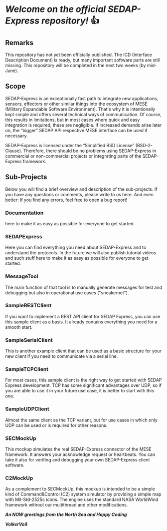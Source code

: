 # *Welcome on the official SEDAP-Express repository!* :+1:


## Remarks 
This repository has not yet been officially published. The ICD (Interface Description Document) is ready, but many important software parts are still missing. This repository will be completed in the next two weeks (by mid-June).

 
## Scope

SEDAP-Express is an exceptionally fast path to integrate new applications, sensors, effectors or other similar things into the ecosystem of MESE (Military Expandable Software Environment). That's why it is intentionally kept simple and offers several technical ways of communication. Of course, this results in limitations, but in most cases where quick and easy integration is required, these are negligible. If increased demands arise later on, the “bigger” SEDAP API respective MESE interface can be used if necessary.

SEDAP-Express is licensed under the “Simplified BSD License” (BSD-2-Clause). Therefore, there should be no problems using SEDAP-Express in commercial or non-commercial projects or integrating parts of the SEDAP-Express framework.


## Sub-Projects

Below you will find a brief overview and description of the sub-projects. If you have any questions or comments, please write to us here. And even better: If you find any errors, feel free to open a bug report!


### Documentation 
here to make it as easy as possible for everyone to get started.


### SEDAPExpress

Here you can find everything you need about SEDAP-Express and to understand the protocols. In the future we will also publish tutorial videos and such stuff here to make it as easy as possible for everyone to get started.

### MessageTool
The main function of that tool is to manually generate messages for test and debugging but also in operational use cases ("sneakernet"). 

### SampleRESTClient
If you want to implement a REST API client for SEDAP Express, you can use this sample client as a basis. It already contains everything you need for a smooth start.

### SampleSerialClient
This is another example client that can be used as a basic structure for your new client if you need to communicate via a serial line.

### SampleTCPClient
For most cases, this sample client is the right way to get started with SEDAP Express development. TCP has some significant advantages over UDP, so if you are able to use it in your future use case, it is better to start with this one.

### SampleUDPClient
Almost the same client as the TCP variant, but for use cases in which only UDP can be used or is required for other reasons.

### SECMockUp
This mockup simulates the real SEDAP-Express connector of the MESE framework. It answers your acknowledge request or heartbeats. You can take it also for verifing and debugging your own SEDAP-Express client software.

### C2MockUp
As a complement to SECMockUp, this mockup is intended to be a simple kind of Command&Control (C2) system simulator by providing a simple map with Mil-Std-2525c icons. The engine uses the standard NASA WorldWind framework without our multithread and other modifications.




***An NOW greetings from the North Sea and Happy Coding***

***VolkerVoß***
